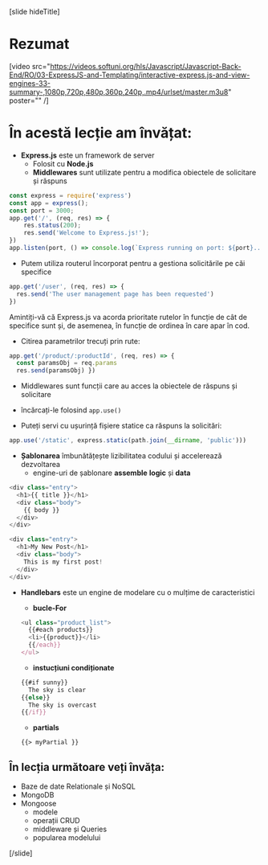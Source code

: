 [slide hideTitle]
# Rezumat

[video src="https://videos.softuni.org/hls/Javascript/Javascript-Back-End/RO/03-ExpressJS-and-Templating/interactive-express.js-and-view-engines-33-summary-,1080p,720p,480p,360p,240p,.mp4/urlset/master.m3u8" poster="" /]

# În acestă lecție am învățat:

- **Express.js** este un framework de server
  - Folosit cu **Node.js**
  - **Middlewares** sunt utilizate pentru a modifica obiectele de solicitare și răspuns

```js
const express = require('express')
const app = express();
const port = 3000;
app.get('/', (req, res) => {
    res.status(200);
    res.send('Welcome to Express.js!');
})
app.listen(port, () => console.log(`Express running on port: ${port}...`));
```

- Putem utiliza routerul încorporat pentru a gestiona solicitările pe căi specifice

```js
app.get('/user', (req, res) => {
  res.send('The user management page has been requested')
})
```

Amintiți-vă că Express.js va acorda prioritate rutelor în funcție de cât de specifice sunt și, de asemenea, în funcție de ordinea în care apar în cod.

- Citirea parametrilor trecuți prin rute:

```js
app.get('/product/:productId', (req, res) => {
  const paramsObj = req.params
  res.send(paramsObj) })
```


- Middlewares sunt funcții care au acces la obiectele de răspuns și solicitare
 - încărcați-le folosind `app.use()`


- Puteți servi cu ușurință fișiere statice ca răspuns la solicitări:

```js
app.use('/static', express.static(path.join(__dirname, 'public')))
```

- **Șablonarea** îmbunătățește lizibilitatea codului și accelerează dezvoltarea
  - engine-uri de șablonare **assemble** **logic** și **data**

```js
<div class="entry">
  <h1>{{ title }}</h1>
  <div class="body">
    {{ body }}
  </div>
</div>

```

```js
<div class="entry">
  <h1>My New Post</h1>
  <div class="body">
    This is my first post!
  </div>
</div>

```

- **Handlebars** este un engine de modelare cu o mulțime de caracteristici

  - **bucle-For**
  ```js
  <ul class="product_list">
    {{#each products}}
    <li>{{product}}</li>
    {{/each}}
  </ul>
  ```
  - **instucțiuni condiționate**
  ```js
  {{#if sunny}}
    The sky is clear
  {{else}}
    The sky is overcast
  {{/if}}

  ```  
  - **partials**
  
  `{{> myPartial }}`
  

## În lecția următoare veți învăța:

- Baze de date Relationale și NoSQL 
- MongoDB
- Mongoose
  - modele
  - operații CRUD 
  - middleware și Queries
  - popularea modelului

[/slide]
